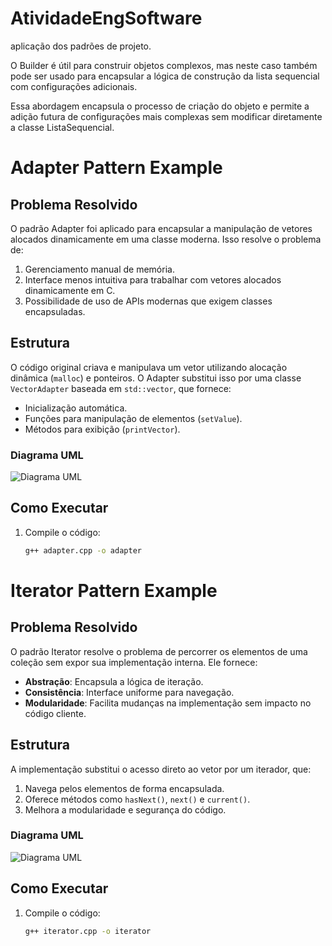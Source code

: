 # AtividadeEngSoftware
aplicação dos padrões de projeto.

O Builder é útil para construir objetos complexos, mas neste caso também pode ser usado para encapsular a lógica de construção da lista sequencial com configurações adicionais.

Essa abordagem encapsula o processo de criação do objeto e permite a adição futura de configurações mais complexas sem modificar diretamente a classe ListaSequencial.

# Adapter Pattern Example

## Problema Resolvido
O padrão Adapter foi aplicado para encapsular a manipulação de vetores alocados dinamicamente em uma classe moderna. Isso resolve o problema de:
1. Gerenciamento manual de memória.
2. Interface menos intuitiva para trabalhar com vetores alocados dinamicamente em C.
3. Possibilidade de uso de APIs modernas que exigem classes encapsuladas.

## Estrutura
O código original criava e manipulava um vetor utilizando alocação dinâmica (`malloc`) e ponteiros. O Adapter substitui isso por uma classe `VectorAdapter` baseada em `std::vector`, que fornece:
- Inicialização automática.
- Funções para manipulação de elementos (`setValue`).
- Métodos para exibição (`printVector`).

### Diagrama UML
![Diagrama UML](uml_diagram.png)

## Como Executar
1. Compile o código:
   ```bash
   g++ adapter.cpp -o adapter


# Iterator Pattern Example

## Problema Resolvido
O padrão Iterator resolve o problema de percorrer os elementos de uma coleção sem expor sua implementação interna. Ele fornece:
- **Abstração**: Encapsula a lógica de iteração.
- **Consistência**: Interface uniforme para navegação.
- **Modularidade**: Facilita mudanças na implementação sem impacto no código cliente.

## Estrutura
A implementação substitui o acesso direto ao vetor por um iterador, que:
1. Navega pelos elementos de forma encapsulada.
2. Oferece métodos como `hasNext()`, `next()` e `current()`.
3. Melhora a modularidade e segurança do código.

### Diagrama UML
![Diagrama UML](uml_diagram.png)

## Como Executar
1. Compile o código:
   ```bash
   g++ iterator.cpp -o iterator

